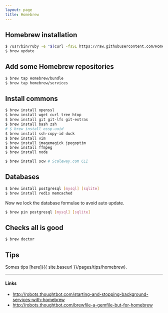 ```yaml
---
layout: page
title: Homebrew
---
```


## Homebrew installation

```bash
$ /usr/bin/ruby -e "$(curl -fsSL https://raw.githubusercontent.com/Homebrew/install/master/install)"
$ brew update
```

## Add some Homebrew repositories

```bash
$ brew tap Homebrew/bundle
$ brew tap homebrew/services
```

## Install commons

```bash
$ brew install openssl
$ brew install wget curl tree htop
$ brew install git git-lfs git-extras
$ brew install bash zsh
# $ brew install ossp-uuid
$ brew install ssh-copy-id duck
$ brew install vim
$ brew install imagemagick jpegoptim
$ brew install ffmpeg
$ brew install node

$ brew install scw # Scaleway.com CLI

```

## Databases

```bash
$ brew install postgresql [mysql] [sqlite]
$ brew install redis memcached
```

Now we lock the database formulae to avoid auto update.

```bash
$ brew pin postgresql [mysql] [sqlite]
```


## Checks all is good

```bash
$ brew doctor
```

## Tips

Somes tips [here]({{ site.baseurl }}/pages/tips/homebrew).

---
#### Links

- http://robots.thoughtbot.com/starting-and-stopping-background-services-with-homebrew
- http://robots.thoughtbot.com/brewfile-a-gemfile-but-for-homebrew
